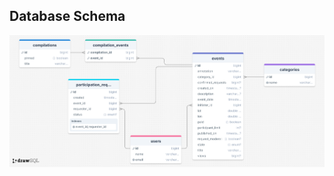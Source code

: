 ## Database Schema
![Java-explore-with-me database schema ](/image/java_explore_with_me_database.png)
